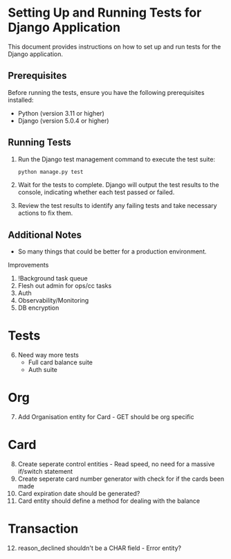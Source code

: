 # Setting Up and Running Tests for Django Application

This document provides instructions on how to set up and run tests for the Django application.

## Prerequisites

Before running the tests, ensure you have the following prerequisites installed:

- Python (version 3.11 or higher)
- Django (version 5.0.4 or higher)

## Running Tests

1. Run the Django test management command to execute the test suite:

    ```bash
    python manage.py test
    ```

2. Wait for the tests to complete. Django will output the test results to the console, indicating whether each test passed or failed.

3. Review the test results to identify any failing tests and take necessary actions to fix them.

## Additional Notes

- So many things that could be better for a production environment.

Improvements
1. !Background task queue
2. Flesh out admin for ops/cc tasks
3. Auth
4. Observability/Monitoring
5. DB encryption
# Tests
6. Need way more tests 
    - Full card balance suite
    - Auth suite
# Org
7. Add Organisation entity for Card - GET should be org specific
# Card
8. Create seperate control entities - Read speed, no need for a massive if/switch statement
9. Create seperate card number generator with check for if the cards been made
10. Card expiration date should be generated?
11. Card entity should define a method for dealing with the balance
# Transaction
12. reason_declined shouldn't be a CHAR field - Error entity?